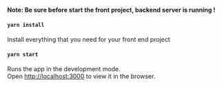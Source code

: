 **Note: Be sure before start the front project, backend server is running !**

#### `yarn install`

Install everything that you need for your front end project<br>

#### `yarn start`

Runs the app in the development mode.<br>
Open [http://localhost:3000](http://localhost:3000) to view it in the browser.
